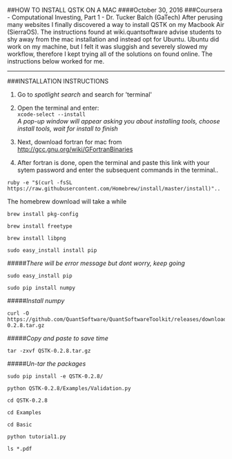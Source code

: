 ##HOW TO INSTALL QSTK ON A MAC
####October 30, 2016
###Coursera - Computational Investing, Part 1 - Dr. Tucker Balch (GaTech)
After perusing many websites I finally discovered a way to install
QSTK on my Macbook Air (SierraOS).  The instructions found at wiki.quantsoftware
advise students to shy away from the mac installation and instead
opt for Ubuntu. Ubuntu did work on my machine, but I felt it was sluggish and
severely slowed my workflow, therefore I kept trying all of the solutions on found
online. The instructions below worked for me.

-----------------------------------------------------------------
###INSTALLATION INSTRUCTIONS
1. Go to *spotlight search* and search for 'terminal'

2. Open the terminal and enter:  
```	xcode-select --install ```  
	_A pop-up window will appear asking you about installing tools, choose install tools, wait for install to finish_

3. Next, download fortran for mac from http://gcc.gnu.org/wiki/GFortranBinaries

4. After fortran is done, open the terminal and paste this link with your sytem password and enter the subsequent commands in the terminal..
```
ruby -e "$(curl -fsSL https://raw.githubusercontent.com/Homebrew/install/master/install)"..
```
The homebrew download will take a while
```
brew install pkg-config
```
```
brew install freetype
```
```
brew install libpng
```
```
sudo easy_install install pip
```
#####*There will be error message but dont worry, keep going*
```
sudo easy_install pip
```
```
sudo pip install numpy
```
#####*Install numpy*
```
curl -O https://github.com/QuantSoftware/QuantSoftwareToolkit/releases/download/0.2.8/QSTK-0.2.8.tar.gz
```
#####*Copy and paste to save time*
```
tar -zxvf QSTK-0.2.8.tar.gz
```
#####*Un-tar the packages*
```
sudo pip install -e QSTK-0.2.8/
```
```
python QSTK-0.2.8/Examples/Validation.py
```
```
cd QSTK-0.2.8
```
```
cd Examples
```
```
cd Basic
```
```
python tutorial1.py
```
```
ls *.pdf
```
